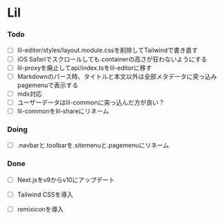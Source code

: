 # Lil

### Todo

- [ ] lil-editor/styles/layout.module.cssを削除してTailwindで書き直す  
- [ ] iOS Safariでスクロールしても.containerの高さが狂わないようにする  
- [ ] lil-proxyを廃止してapi/index.tsをlil-editorに移す  
- [ ] Markdownのパース時、タイトルと本文以外は全部メタデータに突っ込みpagemenuで表示する  
- [ ] mdx対応  
- [ ] ユーザーデータはlil-commonに突っ込んだ方が良い？  
- [ ] lil-commonをlil-shareにリネーム  

### Doing

- [ ] .navbarと.toolbarを.sitemenuと.pagemenuにリネーム  

### Done

- [ ] Next.jsをv9からv10にアップデート  
- [ ] Tailwind CSSを導入  
- [ ] remixiconを導入  

